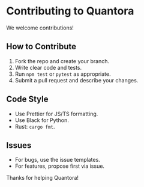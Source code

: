 # Contributing to Quantora

We welcome contributions!

## How to Contribute

1. Fork the repo and create your branch.
2. Write clear code and tests.
3. Run `npm test` or `pytest` as appropriate.
4. Submit a pull request and describe your changes.

## Code Style

- Use Prettier for JS/TS formatting.
- Use Black for Python.
- Rust: `cargo fmt`.

## Issues

- For bugs, use the issue templates.
- For features, propose first via issue.

Thanks for helping Quantora!